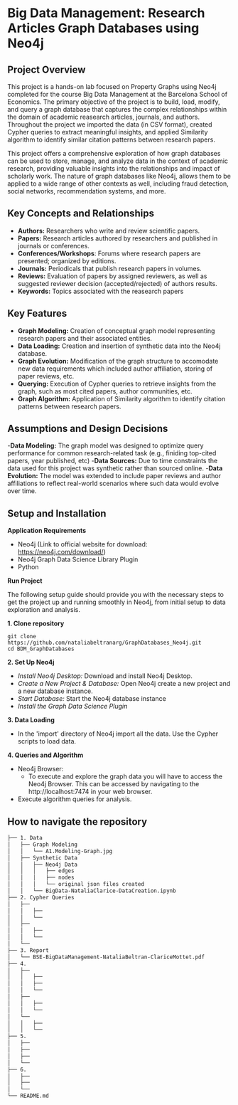 # Big Data Management: Research Articles Graph Databases using Neo4j


## Project Overview 
This project is a hands-on lab focused on Property Graphs using Neo4j completed for the course Big Data Management at the Barcelona School of Economics. The primary objective of the project is to build, load, modify, and query a graph database that captures the complex relationships within the domain of academic reasearch articles, journals, and authors. Throughout the project we imported the data (in CSV format), created Cypher queries to extract meaningful insights, and applied Similarity algorithm to identify similar citation patterns between research papers. 

This project offers a comprehensive exploration of how graph databases can be used to store, manage, and analyze data in the context of academic research, providing valuable insights into the relationships and impact of scholarly work. The nature of graph databases like Neo4j, allows them to be applied to a wide range of other contexts as well, including fraud detection, social networks, recommendation systems, and more. 

## Key Concepts and Relationships
- **Authors:** Researchers who write and review scientific papers. 
- **Papers:** Research articles authored by researchers and published in journals or conferences. 
- **Conferences/Workshops**: Forums where research papers are presented; organized by editions.
- **Journals:** Periodicals that publish research papers in volumes. 
- **Reviews:** Evaluation of papers by assigned reviewers, as well as suggested reviewer decision (accepted/rejected) of authors results. 
- **Keywords:** Topics associated with the reasearch papers

## Key Features 
- **Graph Modeling:** Creation of conceptual graph model representing research papers and their associated entities. 
- **Data Loading:** Creation and insertion of synthetic data into the Neo4j database. 
- **Graph Evolution:** Modification of the graph structure to accomodate new data requirements which included author affiliation, storing of paper reviews, etc. 
- **Querying:** Execution of Cypher queries to retrieve insights from the graph, such as most cited papers, author communities, etc. 
- **Graph Algorithm:** Application of Similarity algorithm to identify citation patterns between research papers. 

## Assumptions and Design Decisions
-**Data Modeling:** The graph model was designed to optimize query performance for common research-related task (e.g., finiding top-cited papers, year published, etc) 
-**Data Sources:** Due to time constraints the data used for this project was synthetic rather than sourced online. 
-**Data Evolution:** The model was extended to include paper reviews and author affiliations to reflect real-world scenarios where such data would evolve over time.  

## Setup and Installation 
**Application Requirements**
- Neo4j (Link to official website for download: https://neo4j.com/download/)
- Neo4j Graph Data Science Library Plugin
- Python

**Run Project**

The following setup guide should provide you with the necessary steps to get the project up and running smoothly in Neo4j, from initial setup to data exploration and analysis. 

**1. Clone repository**
```
git clone https://github.com/nataliabeltranarg/GraphDatabases_Neo4j.git
cd BDM_GraphDatabases
```
**2. Set Up Neo4j**
   - *Install Neo4j Desktop:* Download and install Neo4j Desktop. 
   - *Create a New Project & Database:* Open Neo4j create a new project and a new database instance.
   - *Start Database:* Start the Neo4j database instance
   - *Install the Graph Data Science Plugin*
     
**3. Data Loading**
- In the 'import' directory of Neo4j import all the data. Use the Cypher scripts to load data. 

**4. Queries and Algorithm**
- Neo4j Browser:
   - To execute and explore the graph data you will have to access the Neo4j Browser. This can be accessed by navigating to the http://localhost:7474 in your web browser. 
- Execute algorithm queries for analysis. 

## How to navigate the repository
```bash 
├── 1. Data
│   ├── Graph Modeling
│   │   └── A1.Modeling-Graph.jpg
│   ├── Synthetic Data
│   │   ├── Neo4j Data
│   │   │   ├── edges
│   │   │   ├── nodes
│   │   │   └── original json files created 
│   │   └── BigData-NataliaClarice-DataCreation.ipynb
├── 2. Cypher Queries
│   ├── 
│   │   ├── 
│   │   └── 
│   ├── 
│   │   ├── 
│   │   └── 
│   └── 
├── 3. Report
│   └── BSE-BigDataManagement-NataliaBeltran-ClariceMottet.pdf
├── 4. 
│   ├── 
│   │   ├── 
│   │   ├── 
│   │   └── 
│   ├── 
│   │   ├── 
│   │   └── 
│   └── 
│   │   ├── 
│   │   └── 
├── 5. 
│   ├── 
│   ├── 
│   ├── 
│   └── 
├── 6. 
│   ├── 
│   ├── 
│   └── 
└── README.md
```
